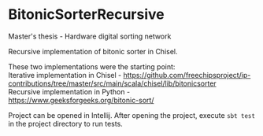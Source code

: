 # BitonicSorterRecursive
Master's thesis - Hardware digital sorting network

Recursive implementation of bitonic sorter in Chisel.

These two implementations were the starting point: <br />
Iterative implementation in Chisel - https://github.com/freechipsproject/ip-contributions/tree/master/src/main/scala/chisel/lib/bitonicsorter <br />
Recursive implementation in Python - https://www.geeksforgeeks.org/bitonic-sort/

Project can be opened in Intellij. After opening the project, execute `sbt test` in the project directory to run tests.
